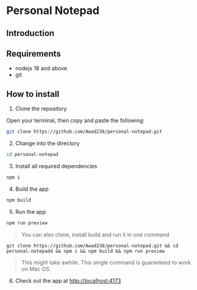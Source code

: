 # Personal Notepad

## Introduction

## Requirements
- nodejs 18 and above
- git


## How to install
1. Clone the repository

Open your terminal, then copy and paste the following:
```bash
git clone https://github.com/Awad238/personal-notepad.git
```

2. Change into the directory
```bash
cd personal-notepad
```

3. Install all required dependencies
```bash
npm i
```

4. Build the app
```bash
npm build
```
5. Run the app
```bash
npm run preview
```

> You can also clone, install build and run it in one command
```
git clone https://github.com/Awad238/personal-notepad.git && cd personal-notepadd && npm i && npm build && npm run preview
```
> This might take awhile. This single command is guaranteed to work on Mac OS.

6. Check out the app at [http://localhost:4173](http://localhost:4173)
